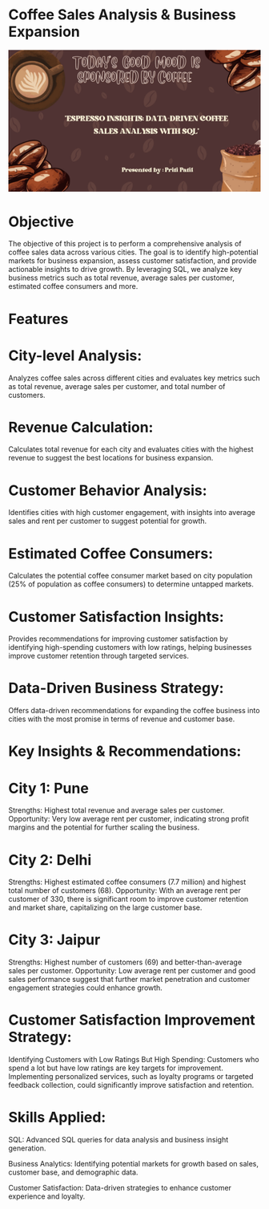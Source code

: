 # Coffee Sales Analysis & Business Expansion

![image alt](https://github.com/Priti287/coffee_sales_analysis/blob/07884ae0fa2285fd901826d6290ef7b0b07affc2/image.png)

# Objective

The objective of this project is to perform a comprehensive analysis of coffee sales data across various cities. The goal is to identify high-potential markets for business expansion, assess customer satisfaction, and provide actionable insights to drive growth. By leveraging SQL, we analyze key business metrics such as total revenue, average sales per customer, estimated coffee consumers and more.

# Features

# City-level Analysis:
Analyzes coffee sales across different cities and evaluates key metrics such as total revenue, average sales per customer, and total number of customers.

# Revenue Calculation:
Calculates total revenue for each city and evaluates cities with the highest revenue to suggest the best locations for business expansion.

# Customer Behavior Analysis:
Identifies cities with high customer engagement, with insights into average sales and rent per customer to suggest potential for growth.

# Estimated Coffee Consumers:
Calculates the potential coffee consumer market based on city population (25% of population as coffee consumers) to determine untapped markets.

# Customer Satisfaction Insights:
Provides recommendations for improving customer satisfaction by identifying high-spending customers with low ratings, helping businesses improve customer retention through targeted services.

# Data-Driven Business Strategy:
Offers data-driven recommendations for expanding the coffee business into cities with the most promise in terms of revenue and customer base.

# Key Insights & Recommendations:

# City 1: Pune
Strengths: Highest total revenue and average sales per customer.
Opportunity: Very low average rent per customer, indicating strong profit margins and the potential for further scaling the business.

# City 2: Delhi
Strengths: Highest estimated coffee consumers (7.7 million) and highest total number of customers (68).
Opportunity: With an average rent per customer of 330, there is significant room to improve customer retention and market share, capitalizing on the large customer base.

# City 3: Jaipur
Strengths: Highest number of customers (69) and better-than-average sales per customer.
Opportunity: Low average rent per customer and good sales performance suggest that further market penetration and customer engagement strategies could enhance growth.

# Customer Satisfaction Improvement Strategy:
Identifying Customers with Low Ratings But High Spending:
Customers who spend a lot but have low ratings are key targets for improvement. Implementing personalized services, such as loyalty programs or targeted feedback collection, could significantly improve satisfaction and retention.

# Skills Applied:
SQL: Advanced SQL queries for data analysis and business insight generation.

Business Analytics: Identifying potential markets for growth based on sales, customer base, and demographic data.

Customer Satisfaction: Data-driven strategies to enhance customer experience and loyalty.

